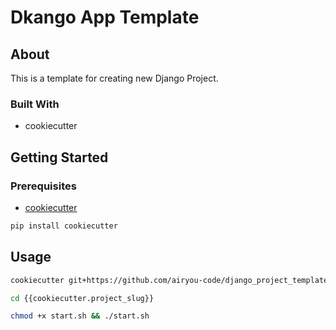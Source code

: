 # Dkango App Template


## About

This is a template for creating new Django Project.

### Built With

- cookiecutter

## Getting Started

### Prerequisites

- [cookiecutter](https://cookiecutter.readthedocs.io/en/stable/installation.html)

```bash
pip install cookiecutter
```

## Usage

```bash
cookiecutter git+https://github.com/airyou-code/django_project_template.git
```

```bash
cd {{cookiecutter.project_slug}}

chmod +x start.sh && ./start.sh
```

